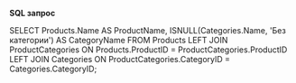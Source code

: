 **SQL запрос**

SELECT Products.Name AS ProductName, ISNULL(Categories.Name, 'Без категории') AS CategoryName
FROM Products
LEFT JOIN ProductCategories ON Products.ProductID = ProductCategories.ProductID
LEFT JOIN Categories ON ProductCategories.CategoryID = Categories.CategoryID;
